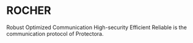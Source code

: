 # ROCHER
Robust Optimized Communication High-security Efficient Reliable is the communication protocol of Protectora.
